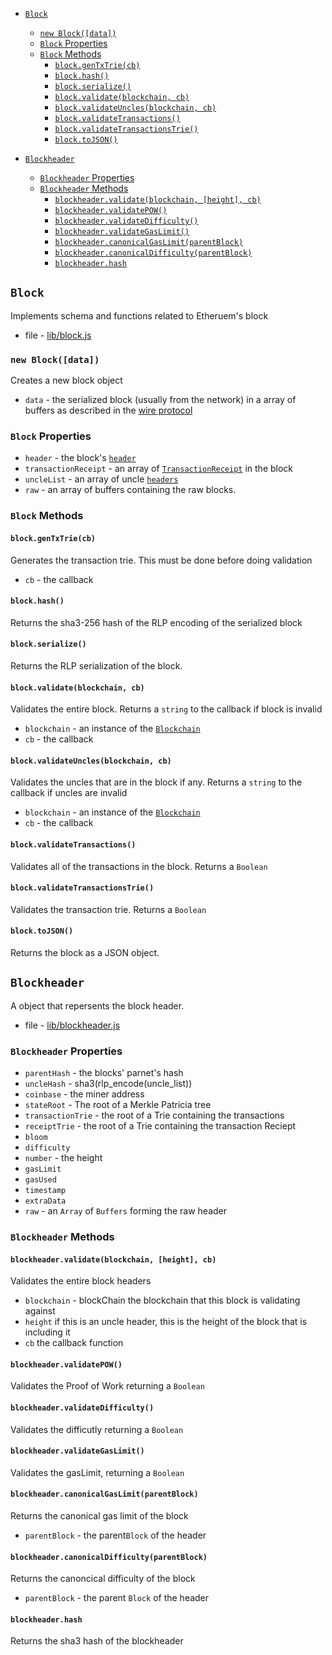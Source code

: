- [`Block`](#block)
    - [`new Block([data])`](#new-blockdata)
    - [`Block` Properties](#block-properties)
    - [`Block` Methods](#block-methods)
        - [`block.genTxTrie(cb)`](#blockgentxtriecb) 
        - [`block.hash()`](#blockhash)
        - [`block.serialize()`](#blockserialize)
        - [`block.validate(blockchain, cb)`](#blockvalidateblockchain-cb)
        - [`block.validateUncles(blockchain, cb)`](#blockvalidateunclesblockchain-cb)
        - [`block.validateTransactions()`](#blockvalidatetransactions)
        - [`block.validateTransactionsTrie()`](#blockvalidatetransactionstrie)
        - [`block.toJSON()`](#blocktojson)

- [`Blockheader`](#blockheader)
    - [`Blockheader` Properties](#blockheader-properties)
    - [`Blockheader` Methods](#blockheader-methods)
        - [`blockheader.validate(blockchain, [height], cb)`](#blockheadervalidateblockchain-height-cb)
        - [`blockheader.validatePOW()`](#blockheadervalidatepow)
        - [`blockheader.validateDifficulty()`](#blockheadervalidatedifficulty)
        - [`blockheader.validateGasLimit()`](#blockheadervalidategaslimit)
        - [`blockheader.canonicalGasLimit(parentBlock)`](#blockheadercanonicalgaslimitparentblock)
        - [`blockheader.canonicalDifficulty(parentBlock)`](#blockheadercanonicaldifficultyparentblock)
        - [`blockheader.hash`](#blockheaderhash)

## `Block`
Implements schema  and functions related to Etheruem's block
- file - [lib/block.js](../lib/block.js)

### `new Block([data])`
Creates a new block object
- `data` - the serialized block (usually from the network) in a array of buffers as described in the [wire protocol](https://github.com/ethereum/wiki/wiki/%5BEnglish%5D-Wire-Protocol)

### `Block` Properties 
- `header` - the block's [`header`](#blockheader)
- `transactionReceipt` - an array of [`TransactionReceipt`](#transactionreceipt) in the block
- `uncleList` - an array of uncle [`headers`](#blockheader)
- `raw` - an array of buffers containing the raw blocks.

### `Block` Methods

#### `block.genTxTrie(cb)`
Generates the transaction trie. This must be done before doing validation
- `cb` - the callback 

#### `block.hash()`
Returns the sha3-256 hash of the RLP encoding of the serialized block

#### `block.serialize()`
Returns the RLP serialization of the block.

#### `block.validate(blockchain, cb)`
Validates the entire block. Returns a `string` to the callback if block is invalid
- `blockchain` - an instance of the [`Blockchain`](docs/blockchain.md)
- `cb` - the callback

#### `block.validateUncles(blockchain, cb)`
Validates the uncles that are in the block if any. Returns a `string` to the callback if uncles are invalid
- `blockchain` - an instance of the [`Blockchain`](docs/blockchain.md)
- `cb` - the callback

#### `block.validateTransactions()`
Validates all of the transactions in the block. Returns a `Boolean`

#### `block.validateTransactionsTrie()`
Validates the transaction trie. Returns a `Boolean`

#### `block.toJSON()`
Returns the block as a JSON object.

## `Blockheader`
A object that repersents the block header.
- file - [lib/blockheader.js](../lib/blockHeader.js)

### `Blockheader` Properties
- `parentHash` - the blocks' parnet's hash
- `uncleHash` - sha3(rlp_encode(uncle_list))
- `coinbase` - the miner address
- `stateRoot` - The root of a Merkle Patricia tree
- `transactionTrie` - the root of a Trie containing the transactions
- `receiptTrie` - the root of a Trie containing the transaction Reciept
- `bloom`
- `difficulty`
- `number` - the height
- `gasLimit`
- `gasUsed`
- `timestamp`
- `extraData`
- `raw` - an `Array` of `Buffers` forming the raw header

### `Blockheader` Methods

#### `blockheader.validate(blockchain, [height], cb)`
Validates the entire block headers
- `blockchain` - blockChain the blockchain that this block is validating against
- `height` if this is an uncle header, this is the height of the block that is including it
- `cb` the callback function

#### `blockheader.validatePOW()`
Validates the Proof of Work returning a `Boolean`

#### `blockheader.validateDifficulty()`
Validates the difficutly returning a `Boolean`

#### `blockheader.validateGasLimit()`
Validates the gasLimit, returning a `Boolean`

#### `blockheader.canonicalGasLimit(parentBlock)`
Returns the canonical gas limit of the block
- `parentBlock` - the parent`Block` of the header

#### `blockheader.canonicalDifficulty(parentBlock)`
Returns the canoncical difficulty of the block
- `parentBlock` - the parent `Block` of the header

#### `blockheader.hash`
Returns the sha3 hash of the blockheader
